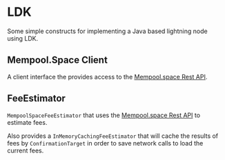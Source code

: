 # LDK

Some simple constructs for implementing a Java based lightning node using LDK.

## Mempool.Space Client

A client interface the provides access to
the [Mempool.space Rest API](https://mempool.space/docs/api/rest).

## FeeEstimator

`MempoolSpaceFeeEstimator` that uses
the [Mempool.space Rest API](https://mempool.space/docs/api/rest) to estimate fees.

Also provides a `InMemoryCachingFeeEstimator` that will cache the results of fees
by `ConfirmationTarget` in order to save network calls to load the current fees.



